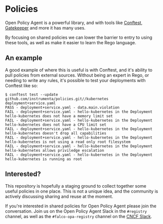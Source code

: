 # Policies

Open Policy Agent is a powerful library, and with tools like [Conftest](https://github.com/instrumenta/conftest),
[Gatekeeper](https://github.com/open-policy-agent/gatekeeper) and more it has many uses.

By focusing on shared policies we can lower the barrier to entry to using these tools, as well as make it easier to
learn the Rego language.


## An example

A good example of where this is useful is with Conftest, and it's ability to pull policies from external sources.
Without being an expert in Rego, or needing to write any rules, it's possible to test your deployments with Conftest like so:

```console
$ conftest test --update github.com/instrumenta/policies.git//kubernetes deployment+service.yaml
PASS - deployment+service.yaml - data.main.violation
FAIL - deployment+service.yaml - hello-kubernetes in the Deployment hello-kubernetes does not have a memory limit set
FAIL - deployment+service.yaml - hello-kubernetes in the Deployment hello-kubernetes does not have a CPU limit set
FAIL - deployment+service.yaml - hello-kubernetes in the Deployment hello-kubernetes doesn't drop all capabilities
FAIL - deployment+service.yaml - hello-kubernetes in the Deployment hello-kubernetes is not using a read only root filesystem
FAIL - deployment+service.yaml - hello-kubernetes in the Deployment hello-kubernetes allows priviledge escalation
FAIL - deployment+service.yaml - hello-kubernetes in the Deployment hello-kubernetes is running as root
```

## Interested?

This repository is hopefully a staging ground to collect together some useful policies in one place. This is not a unique idea,
and the community is actively discussing sharing and reuse at the moment.

If you're interested in shared policies for Open Policy Agent please join the conversation. Join us on the Open Policy Agent
Slack in the `#registry` channel, as well as the `#falco-opa-registry` channel on the [CNCF Slack](https://slack.cncf.io/).
